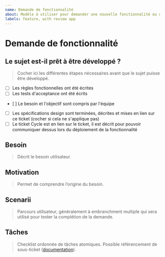 ```yaml
---
name: Demande de fonctionnalité
about: Modèle à utiliser pour demander une nouvelle fonctionnalité ou une évolution
labels: feature, with review app
---
```


# Demande de fonctionnalité

## Le sujet est-il prêt à être développé ?
> Cocher ici les différentes étapes nécessaires avant que le sujet puisse être développé.

- [ ] Les règles fonctionnelles ont été écrites
- [ ] Les tests d'acceptance ont été écrits
- [ ] Le besoin et l'objectif sont compris par l'équipe
- [ ] Les spécifications design sont terminées, décrites et mises en lien sur ce ticket (cocher si cela ne s'applique pas)
- [ ] Le ticket Cycle est en lien sur le ticket, il est décrit pour pouvoir communiquer dessus lors du déploiement de la fonctionnalité

<!-- obligatoire -->
## Besoin
> Décrit le besoin utilisateur.

<!--
EN TANT QUE admin client, JE VEUX pouvoir éditer mes hypothèses de trajectoire et demander une mise à jour de mon plan d’actions de réduction AFIN DE ...
-->

## Motivation
> Permet de comprendre l’origine du besoin.

<!--
Les retours clients montrent que les premières hypothèses renseignées sont souvent inexactes car l’administrateur client n’avait pas les données à jours pour les hypothèses des années les plus lointaines ...
-->

## Scenarii
> Parcours utilisateur, généralement à embranchment multiple qui sera utilisé pour tester la complétion de la demande.

<!--
En qu’utilisateur, je clique sur le lien de la barre de navigation principale menant à la trajectoire.
- Si mon plan d’actions de réduction a été demandé mais n’est pas encore validé, j’arrive sur la page d’attente où un lien pour éditer mes hypothèse est présent.
- Si mon plan d’actions de réduction est validé, j’arrive sur la page de mon plan d’action où un lien pour éditer mes hypothèses est présent.
...
-->

## Tâches
> Checklist ordonnée de tâches  atomiques. Possible référencement de sous-ticket ([documentation](https://docs.github.com/en/issues/tracking-your-work-with-issues/about-task-lists)).

<!--
- [ ] Ajouter un lien menant à l’édition des hypothèses dans la page d’attente
- [ ] Ajouter un lien menant à l’édition des hypothèses dans la page de plan d’actions
...
-->
